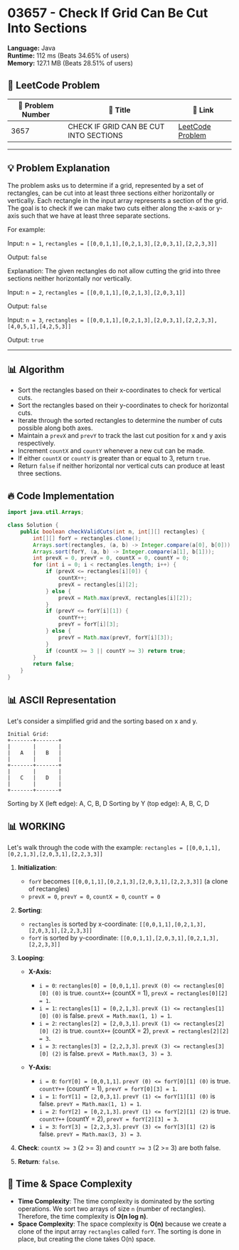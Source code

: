 # 03657 - Check If Grid Can Be Cut Into Sections
    
**Language:** Java  
**Runtime:** 112 ms (Beats 34.65% of users)  
**Memory:** 127.1 MB (Beats 28.51% of users)  

## 📝 **LeetCode Problem**
| 🔢 Problem Number | 📌 Title | 🔗 Link |
|------------------|--------------------------|--------------------------|
| 3657 | CHECK IF GRID CAN BE CUT INTO SECTIONS | [LeetCode Problem](https://leetcode.com/problems/check-if-grid-can-be-cut-into-sections/) |

---

## 💡 **Problem Explanation**

The problem asks us to determine if a grid, represented by a set of rectangles, can be cut into at least three sections either horizontally or vertically.  Each rectangle in the input array represents a section of the grid. The goal is to check if we can make two cuts either along the x-axis or y-axis such that we have at least three separate sections.

For example:

Input: `n = 1`, `rectangles = [[0,0,1,1],[0,2,1,3],[2,0,3,1],[2,2,3,3]]`

Output: `false`

Explanation: The given rectangles do not allow cutting the grid into three sections neither horizontally nor vertically.

Input: `n = 2`, `rectangles = [[0,0,1,1],[0,2,1,3],[2,0,3,1]]`

Output: `false`

Input: `n = 3`, `rectangles = [[0,0,1,1],[0,2,1,3],[2,0,3,1],[2,2,3,3],[4,0,5,1],[4,2,5,3]]`

Output: `true`

---

## 📊 **Algorithm**

*   Sort the rectangles based on their x-coordinates to check for vertical cuts.
*   Sort the rectangles based on their y-coordinates to check for horizontal cuts.
*   Iterate through the sorted rectangles to determine the number of cuts possible along both axes.
*   Maintain a `prevX` and `prevY` to track the last cut position for x and y axis respectively.
*   Increment `countX` and `countY` whenever a new cut can be made.
*   If either `countX` or `countY` is greater than or equal to 3, return `true`.
*   Return `false` if neither horizontal nor vertical cuts can produce at least three sections.

## 🔥 **Code Implementation**

```java
import java.util.Arrays;

class Solution {
    public boolean checkValidCuts(int n, int[][] rectangles) {
        int[][] forY = rectangles.clone();
        Arrays.sort(rectangles, (a, b) -> Integer.compare(a[0], b[0]));
        Arrays.sort(forY, (a, b) -> Integer.compare(a[1], b[1]));
        int prevX = 0, prevY = 0, countX = 0, countY = 0;
        for (int i = 0; i < rectangles.length; i++) {
            if (prevX <= rectangles[i][0]) {
                countX++;
                prevX = rectangles[i][2];
            } else {
                prevX = Math.max(prevX, rectangles[i][2]);
            }
            if (prevY <= forY[i][1]) {
                countY++;
                prevY = forY[i][3];
            } else {
                prevY = Math.max(prevY, forY[i][3]);
            }
            if (countX >= 3 || countY >= 3) return true;
        }
        return false;
    }
}
```

## 📊 **ASCII Representation**

Let's consider a simplified grid and the sorting based on x and y.

```
Initial Grid:
+-------+-------+
|       |       |
|   A   |   B   |
|       |       |
+-------+-------+
|       |       |
|   C   |   D   |
|       |       |
+-------+-------+
```

Sorting by X (left edge): A, C, B, D
Sorting by Y (top edge): A, B, C, D

## 📊 **WORKING**

Let's walk through the code with the example: `rectangles = [[0,0,1,1],[0,2,1,3],[2,0,3,1],[2,2,3,3]]`

1.  **Initialization**:
    *   `forY` becomes `[[0,0,1,1],[0,2,1,3],[2,0,3,1],[2,2,3,3]]` (a clone of rectangles)
    *   `prevX = 0`, `prevY = 0`, `countX = 0`, `countY = 0`

2.  **Sorting**:
    *   `rectangles` is sorted by x-coordinate: `[[0,0,1,1],[0,2,1,3],[2,0,3,1],[2,2,3,3]]`
    *   `forY` is sorted by y-coordinate: `[[0,0,1,1],[2,0,3,1],[0,2,1,3],[2,2,3,3]]`

3.  **Looping**:

    *   **X-Axis:**

        *   `i = 0`: `rectangles[0] = [0,0,1,1]`. `prevX (0) <= rectangles[0][0] (0)` is true. `countX++` (countX = 1), `prevX = rectangles[0][2] = 1`.
        *   `i = 1`: `rectangles[1] = [0,2,1,3]`. `prevX (1) <= rectangles[1][0] (0)` is false. `prevX = Math.max(1, 1) = 1`.
        *   `i = 2`: `rectangles[2] = [2,0,3,1]`. `prevX (1) <= rectangles[2][0] (2)` is true. `countX++` (countX = 2), `prevX = rectangles[2][2] = 3`.
        *   `i = 3`: `rectangles[3] = [2,2,3,3]`. `prevX (3) <= rectangles[3][0] (2)` is false. `prevX = Math.max(3, 3) = 3`.

    *   **Y-Axis:**

        *   `i = 0`: `forY[0] = [0,0,1,1]`. `prevY (0) <= forY[0][1] (0)` is true. `countY++` (countY = 1), `prevY = forY[0][3] = 1`.
        *   `i = 1`: `forY[1] = [2,0,3,1]`. `prevY (1) <= forY[1][1] (0)` is false. `prevY = Math.max(1, 1) = 1`.
        *   `i = 2`: `forY[2] = [0,2,1,3]`. `prevY (1) <= forY[2][1] (2)` is true. `countY++` (countY = 2), `prevY = forY[2][3] = 3`.
        *   `i = 3`: `forY[3] = [2,2,3,3]`. `prevY (3) <= forY[3][1] (2)` is false. `prevY = Math.max(3, 3) = 3`.

4.  **Check**: `countX >= 3` (2 >= 3) and `countY >= 3` (2 >= 3) are both false.

5.  **Return**: `false`.

## 🚀 **Time & Space Complexity**

*   **Time Complexity**:  The time complexity is dominated by the sorting operations. We sort two arrays of size `n` (number of rectangles). Therefore, the time complexity is **O(n log n)**.
*   **Space Complexity**: The space complexity is **O(n)** because we create a clone of the input array `rectangles` called `forY`. The sorting is done in place, but creating the clone takes O(n) space.
    
